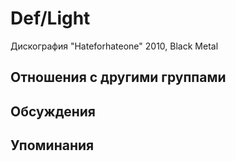 # Def/Light

Дискография
"Hateforhateone" 2010, Black Metal

## Отношения с другими группами


## Обсуждения


## Упоминания

